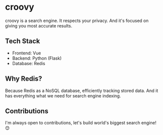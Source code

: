 # croovy
croovy is a search engine. It respects your privacy. And it's focused on giving you most accurate results.

## Tech Stack
- Frontend: Vue
- Backend: Python (Flask)
- Database: Redis

## Why Redis?
Because Redis as a NoSQL database, efficiently tracking stored data. And it has everything what we need for search engine indexing.

## Contributions
I'm always open to contributions, let's build world's biggest search engine! 😊
